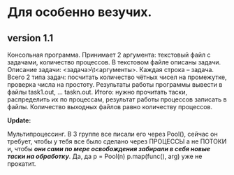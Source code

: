 # Для особенно везучих.
## version 1.1
Консольная программа. Принимает 2 аргумента: текстовый файл с задачами, количество процессов. В текстовом файле описаны задачи. Описание задачи: <задача>\t<аргументы>. Каждая строка – задача. Всего 2 типа задач: посчитать количество чётных чисел на промежутке, проверка числа на простоту. Результаты работы программы вывести в файлы task1.out, ... taskn.out. Итого: нужно прочитать таски, распределить их по процессам, результат работы процессов записать в файлы. Количество выходных файлов равно количеству процессов.



**Update:**
 
Мультипроцессинг. В 3 группе все писали его через Pool(), сейчас он требует, чтобы у тебя все было сделано через ПРОЦЕССЫ а не ПОТОКИ и, чтобы **_они сами по мере освобождения забирали в себя новые таски на обработку_**. Да, да p = Pool(n) p.map(func(), arg) уже не прокатит.

